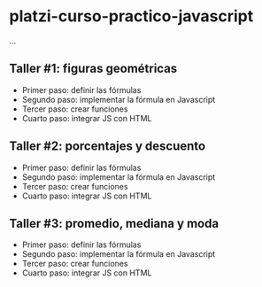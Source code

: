 # platzi-curso-practico-javascript

...

## Taller #1: figuras geométricas

- Primer paso: definir las fórmulas
- Segundo paso: implementar la fórmula en Javascript
- Tercer paso: crear funciones
- Cuarto paso: integrar JS con HTML



## Taller #2: porcentajes y descuento

- Primer paso: definir las fórmulas
- Segundo paso: implementar la fórmula en Javascript
- Tercer paso: crear funciones
- Cuarto paso: integrar JS con HTML

## Taller #3: promedio, mediana y moda

- Primer paso: definir las fórmulas
- Segundo paso: implementar la fórmula en Javascript
- Tercer paso: crear funciones
- Cuarto paso: integrar JS con HTML